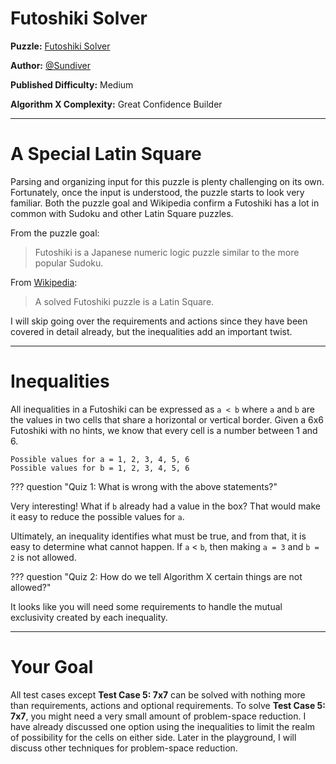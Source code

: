 # Futoshiki Solver

__Puzzle:__ [Futoshiki Solver](https://www.codingame.com/training/medium/futoshiki-solver)

__Author:__ [@Sundiver](https://www.codingame.com/profile/a4d5c1786311a05772d1b2f5dadac78e6102203)

__Published Difficulty:__ Medium

__Algorithm X Complexity:__ Great Confidence Builder

---

# A Special Latin Square

Parsing and organizing input for this puzzle is plenty challenging on its own. Fortunately, once the input is understood, the puzzle starts to look very familiar. Both the puzzle goal and Wikipedia confirm a Futoshiki has a lot in common with Sudoku and other Latin Square puzzles.

From the puzzle goal:

>Futoshiki is a Japanese numeric logic puzzle similar to the more popular Sudoku.

From [Wikipedia](https://en.wikipedia.org/wiki/Futoshiki):

>A solved Futoshiki puzzle is a Latin Square.

I will skip going over the requirements and actions since they have been covered in detail already, but the inequalities add an important twist.

---

# Inequalities

All inequalities in a Futoshiki can be expressed as `a < b` where `a` and `b` are the values in two cells that share a horizontal or vertical border. Given a 6x6 Futoshiki with no hints, we know that every cell is a number between 1 and 6.

```
Possible values for a = 1, 2, 3, 4, 5, 6
Possible values for b = 1, 2, 3, 4, 5, 6
```

??? question "Quiz 1: What is wrong with the above statements?"
    <div class="quiz" data-id="futoshiki_quiz1"></div>

Very interesting! What if `b` already had a value in the box? That would make it easy to reduce the possible values for `a`.

Ultimately, an inequality identifies what must be true, and from that, it is easy to determine what cannot happen. If `a` < `b`, then making `a = 3` and `b = 2` is not allowed. 

??? question "Quiz 2: How do we tell Algorithm X certain things are not allowed?"
    <div class="quiz" data-id="futoshiki_quiz2"></div>

It looks like you will need some requirements to handle the mutual exclusivity created by each inequality.

---

# Your Goal

All test cases except __Test Case 5: 7x7__ can be solved with nothing more than requirements, actions and optional requirements. To solve __Test Case 5: 7x7__, you might need a very small amount of problem-space reduction. I have already discussed one option using the inequalities to limit the realm of possibility for the cells on either side. Later in the playground, I will discuss other techniques for problem-space reduction.

<BR>
